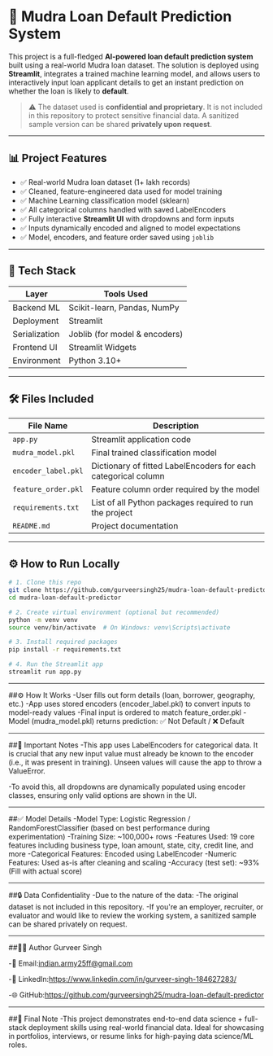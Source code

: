 # 🚀 Mudra Loan Default Prediction System

This project is a full-fledged **AI-powered loan default prediction system** built using a real-world Mudra loan dataset. The solution is deployed using **Streamlit**, integrates a trained machine learning model, and allows users to interactively input loan applicant details to get an instant prediction on whether the loan is likely to **default**.

> ⚠️ The dataset used is **confidential and proprietary**. It is not included in this repository to protect sensitive financial data. A sanitized sample version can be shared **privately upon request**.

---

## 📊 Project Features

- ✅ Real-world Mudra loan dataset (1+ lakh records)
- ✅ Cleaned, feature-engineered data used for model training
- ✅ Machine Learning classification model (sklearn)
- ✅ All categorical columns handled with saved LabelEncoders
- ✅ Fully interactive **Streamlit UI** with dropdowns and form inputs
- ✅ Inputs dynamically encoded and aligned to model expectations
- ✅ Model, encoders, and feature order saved using `joblib`

---

## 🧠 Tech Stack

| Layer           | Tools Used                          |
|----------------|--------------------------------------|
| Backend ML      | Scikit-learn, Pandas, NumPy         |
| Deployment      | Streamlit                           |
| Serialization   | Joblib (for model & encoders)       |
| Frontend UI     | Streamlit Widgets                   |
| Environment     | Python 3.10+                         |

---

## 🛠️ Files Included

| File Name              | Description                                                                 |
|------------------------|-----------------------------------------------------------------------------|
| `app.py`               | Streamlit application code                                                  |
| `mudra_model.pkl`      | Final trained classification model                                          |
| `encoder_label.pkl`    | Dictionary of fitted LabelEncoders for each categorical column              |
| `feature_order.pkl`    | Feature column order required by the model                                  |
| `requirements.txt`     | List of all Python packages required to run the project                     |
| `README.md`            | Project documentation                                                       |

---

## ⚙️ How to Run Locally

```bash
# 1. Clone this repo
git clone https://github.com/gurveersingh25/mudra-loan-default-predictor.git
cd mudra-loan-default-predictor

# 2. Create virtual environment (optional but recommended)
python -m venv venv
source venv/bin/activate  # On Windows: venv\Scripts\activate

# 3. Install required packages
pip install -r requirements.txt

# 4. Run the Streamlit app
streamlit run app.py
```

---

##⚙️ How It Works
-User fills out form details (loan, borrower, geography, etc.)
-App uses stored encoders (encoder_label.pkl) to convert inputs to model-ready values
-Final input is ordered to match feature_order.pkl
-Model (mudra_model.pkl) returns prediction: ✅ Not Default / ❌ Default

---

##📌 Important Notes
-This app uses LabelEncoders for categorical data. It is crucial that any new input value must already be known to the encoder (i.e., it was present in training). Unseen values will cause the app to throw a ValueError.

-To avoid this, all dropdowns are dynamically populated using encoder classes, ensuring only valid options are shown in the UI.

---

##✅ Model Details
-Model Type: Logistic Regression / RandomForestClassifier (based on best performance during experimentation)
-Training Size: ~100,000+ rows
-Features Used: 19 core features including business type, loan amount, state, city, credit line, and more
-Categorical Features: Encoded using LabelEncoder
-Numeric Features: Used as-is after cleaning and scaling
-Accuracy (test set): ~93% (Fill with actual score)

---

##🔒 Data Confidentiality
-Due to the nature of the data:
-The original dataset is not included in this repository.
-If you're an employer, recruiter, or evaluator and would like to review the working system, a sanitized sample can be shared privately on request.

---

##🙋‍♂️ Author
Gurveer Singh

-📧 Email:indian.army25ff@gmail.com

-💼 LinkedIn:https://www.linkedin.com/in/gurveer-singh-184627283/

-🌐 GitHub:https://github.com/gurveersingh25/mudra-loan-default-predictor

---

##🏁 Final Note
-This project demonstrates end-to-end data science + full-stack deployment skills using real-world financial data. Ideal for showcasing in portfolios, interviews, or resume links for high-paying data science/ML roles.


